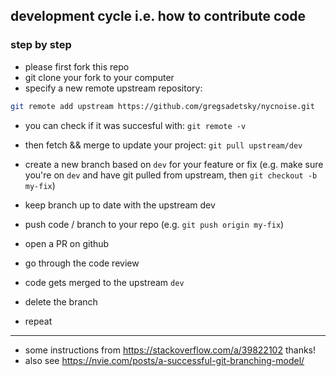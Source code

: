 ## development cycle i.e. how to contribute code

### step by step

- please first fork this repo
- git clone your fork to your computer
- specify a new remote upstream repository:

```bash
git remote add upstream https://github.com/gregsadetsky/nycnoise.git
```

- you can check if it was succesful with: `git remote -v`
- then fetch && merge to update your project: `git pull upstream/dev`

- create a new branch based on `dev` for your feature or fix (e.g. make sure you're on `dev` and have git pulled from upstream, then `git checkout -b my-fix`)
- keep branch up to date with the upstream dev
- push code / branch to your repo (e.g. `git push origin my-fix`)
- open a PR on github
- go through the code review
- code gets merged to the upstream `dev`
- delete the branch
- repeat

---

- some instructions from https://stackoverflow.com/a/39822102 thanks!
- also see https://nvie.com/posts/a-successful-git-branching-model/
